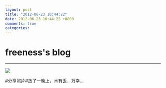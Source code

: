 ```yaml
---
layout: post
title: "2012-06-23 10:44:22"
date: 2012-06-23 10:44:22 +0800
comments: true
categories: 
---
```


# freeness's blog

----------

![](http://okqmqrbgo.bkt.clouddn.com/201206231044221.jpg)

>
\#分享照片\#放了一晚上，木有丢，万幸…